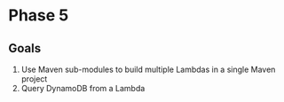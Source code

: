 # Phase 5

## Goals

1. Use Maven sub-modules to build multiple Lambdas in a single Maven project
1. Query DynamoDB from a Lambda
